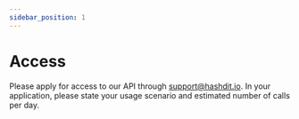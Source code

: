 ```yaml
---
sidebar_position: 1
---
```


# Access

Please apply for access to our API through support@hashdit.io. 
In your application, please state your usage scenario and estimated number of calls per day.